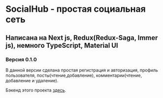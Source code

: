 # SocialHub - простая социальная сеть

## Написана на Next js, Redux(Redux-Saga, Immer js), немного TypeScript, Material UI

### Версия 0.1.0

В данной версии сделана простая регистрация и авторизация, профиль пользователя, посты(чтение,добавление), комментарии(чтение, добавление и удаление).

Бэкенд этого проекта [здесь](https://github.com/pavel-developer2001/socialhub-backend).
